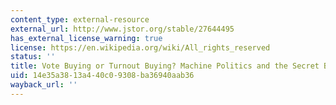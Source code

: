```yaml
---
content_type: external-resource
external_url: http://www.jstor.org/stable/27644495
has_external_license_warning: true
license: https://en.wikipedia.org/wiki/All_rights_reserved
status: ''
title: Vote Buying or Turnout Buying? Machine Politics and the Secret Ballot
uid: 14e35a38-13a4-40c0-9308-ba36940aab36
wayback_url: ''
---
```

